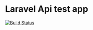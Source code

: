 # Laravel Api test app

[![Build Status](https://travis-ci.org/brexis/roman-num.svg?branch=master)](https://travis-ci.org/brexis/roman-num)
